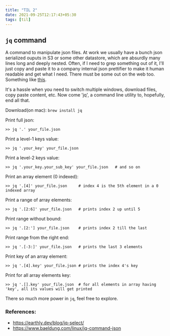 ```yaml
---
title: "TIL 2"
date: 2021-09-25T12:17:43+05:30
tags: [til]
---
```


## `jq` command
A command to manipulate json files. At work we usually have a bunch json serialized ouputs in S3 or some other datastore, which are absurdly many lines long and deeply nested. Often, if I need to grep something out of it, I'll just copy and paste it to a company internal json prettifier to make it human readable and get what I need. There must be some out on the web too. Something like [this](https://codebeautify.org/jsonviewer).

It's a hassle when you need to switch multiple windows, download files, copy paste content, etc. Now come 'jq', a command line utility to, hopefully, end all that.

Download(on mac): `brew install jq`

Print full json:
```shell
>> jq '.' your_file.json
```

Print a level-1 keys value:
```shell
>> jq '.your_key' your_file.json
```

Print a level-2 keys value:
```shell
>> jq '.your_key.your_sub_key' your_file.json   # and so on
```

Print an array element (0 indexed):
```shell
>> jq '.[4]' your_file.json     # index 4 is the 5th element in a 0 indexed array
```

Print a range of array elements:
```shell
>> jq '.[2:6]' your_file.json   # prints index 2 up until 5
```

Print range without bound:
```shell
>> jq '.[2:'] your_file.json    # prints index 2 till the last
```

Print range from the right end:
```shell
>> jq '.[-3:]' your_file.json   # prints the last 3 elements
```

Print key of an array element:
```shell
>> jq '.[4].key' your_file.json # prints the index 4's key
```

Print for all array elements key:
```shell
>> jq '.[].key' your_file.json  # for all elements in array having 'key', all its values will get printed
```

There so much more power in `jq`, feel free to explore.

### References:
* https://earthly.dev/blog/jq-select/
* https://www.baeldung.com/linux/jq-command-json
